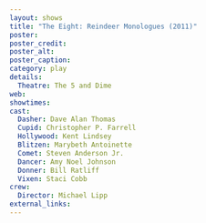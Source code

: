 ```yaml
---
layout: shows
title: "The Eight: Reindeer Monologues (2011)"
poster:
poster_credit: 
poster_alt:
poster_caption:
category: play
details:
  Theatre: The 5 and Dime
web: 
showtimes: 
cast:
  Dasher: Dave Alan Thomas
  Cupid: Christopher P. Farrell
  Hollywood: Kent Lindsey
  Blitzen: Marybeth Antoinette
  Comet: Steven Anderson Jr.
  Dancer: Amy Noel Johnson
  Donner: Bill Ratliff
  Vixen: Staci Cobb
crew:
  Director: Michael Lipp
external_links:
---
```


